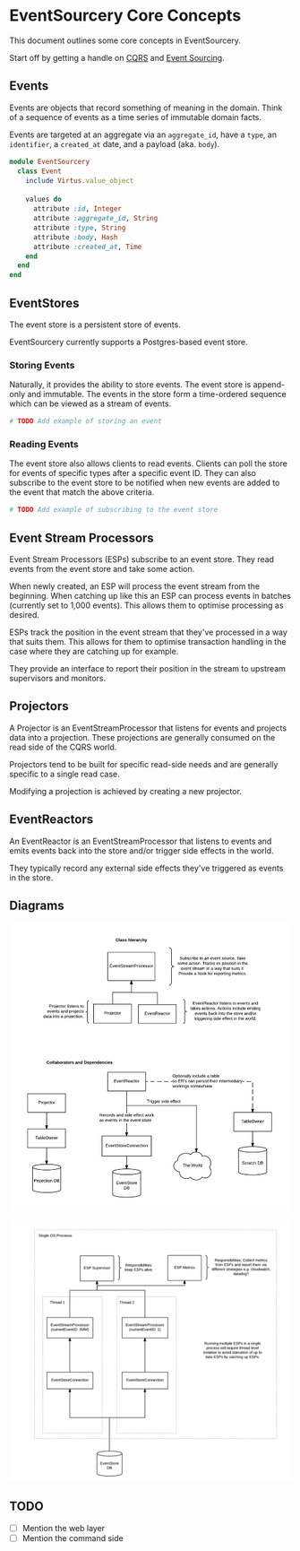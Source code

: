 # EventSourcery Core Concepts

This document outlines some core concepts in EventSourcery.

Start off by getting a handle on [CQRS](http://martinfowler.com/bliki/CQRS.html) and [Event Sourcing](http://www.martinfowler.com/eaaDev/EventSourcing.html).

## Events

Events are objects that record something of meaning in the domain. Think of a sequence of events as a time series of immutable domain facts.

Events are targeted at an aggregate via an `aggregate_id`, have a `type`, an `identifier`, a `created_at` date, and a payload (aka. `body`).

```ruby
module EventSourcery
  class Event
    include Virtus.value_object

    values do
      attribute :id, Integer
      attribute :aggregate_id, String
      attribute :type, String
      attribute :body, Hash
      attribute :created_at, Time
    end
  end
end
```

## EventStores

The event store is a persistent store of events.

EventSourcery currently supports a Postgres-based event store.

### Storing Events

Naturally, it provides the ability to store events. The event store is append-only and immutable. The events in the store form a time-ordered sequence which can be viewed as a stream of events.

```ruby
# TODO Add example of storing an event
```

### Reading Events

The event store also allows clients to read events. Clients can poll the store for events of specific types after a specific event ID. They can also subscribe to the event store to be notified when new events are added to the event that match the above criteria.

```ruby
# TODO Add example of subscribing to the event store
```

## Event Stream Processors

Event Stream Processors (ESPs) subscribe to an event store. They read events from the event store and take some action.

When newly created, an ESP will process the event stream from the beginning. When catching up like this an ESP can process events in batches (currently set to 1,000 events). This allows them to optimise processing as desired.

ESPs track the position in the event stream that they've processed in a way that suits them. This allows for them to optimise transaction handling in the case where they are catching up for example.

They provide an interface to report their position in the stream to upstream supervisors and monitors.

## Projectors

A Projector is an EventStreamProcessor that listens for events and projects data into a projection. These projections are generally consumed on the read side of the CQRS world.

Projectors tend to be built for specific read-side needs and are generally specific to a single read case.

Modifying a projection is achieved by creating a new projector.

## EventReactors

An EventReactor is an EventStreamProcessor that listens to events and emits events back into the store and/or trigger side effects in the world.

They typically record any external side effects they've triggered as events in the store.

## Diagrams

![Concepts](./images/event-sourcery-concepts.png)

![Execution](./images/event-sourcery-execution.png)

## TODO

- [ ] Mention the web layer
- [ ] Mention the command side
